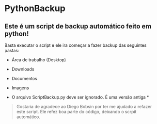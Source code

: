 # PythonBackup

## Este é um script de backup automático feito em python! ##

Basta executar o script e ele ira começar a fazer backup das seguintes pastas:
* Área de trabalho (Desktop)
* Downloads 
* Documentos
* Imagens


* O arquivo ScriptBackup.py deve ser ignorado. É uma versão antiga *

> Gostaria de agradece ao Diego Bobsin por ter me ajudado a refazer este script. Ele refez boa parte do código, deixando o scrpit automático.